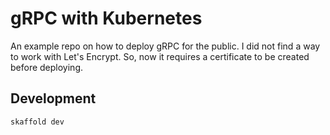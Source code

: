 # gRPC with Kubernetes

An example repo on how to deploy gRPC for the public. I did not find a way to work with Let's Encrypt.
So, now it requires a certificate to be created before deploying.

## Development

```shell
skaffold dev
```
